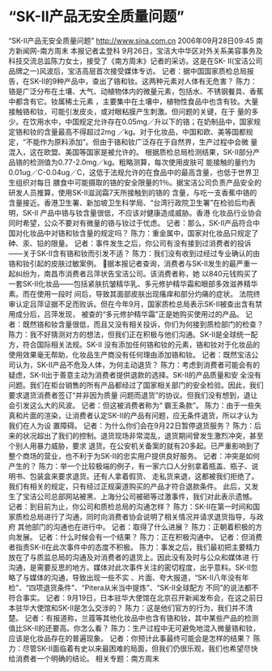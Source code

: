 # “SK-Ⅱ产品无安全质量问题”

“SK-Ⅱ产品无安全质量问题”
http://www.sina.com.cn 2006年09月28日09:45 南方新闻网-南方周末
本报记者孟登科
9月26日，宝洁大中华区对外关系美容事务及科技交流总监陈力女士，接受了《南方周末》记者的采访。这是在SK- Ⅱ(宝洁公司品牌之一)风波后，宝洁高层首次接受媒体专访。
记者：据中国国家质检总局报告，在SK-Ⅱ的9种产品中，查出了铬和钕。这两种元素对人体有无危害？
陈力：铬是广泛分布在土壤、大气、动植物体内的微量元素，包括水、不锈钢餐具、香蕉中都含有它。钕属稀土元素 ，主要集中在土壤中，植物性食品中也含有钕。大量接触铬和钕，可能引发皮炎，或对眼粘膜产生刺激。但问题的关键，在于 量的多少。在饮用水中，中国规定允许存在0.05mg／升以下的铬；在奶制品中，国家规定铬和钕的含量最高不得超过2mg ／kg。对于化妆品，中国和欧、美等国都规定，“不能作为原料添加”。但由于铬和钕广泛存在于自然界，生产过程中会微 量混入，这在欧盟、美国等国家是被允许的。
根据质检总局检测结果，SK-Ⅱ部分产品铬的检测值为0.77-2.0mg／kg。粗略测算，每次使用皮肤可 能接触的量约为0.01ug／C-0.04ug／C，这低于法规允许的在食品中的最高含量，也低于世界卫生组织对每日 膳食中可能摄取的铬的安全限量的1％。据宝洁公司负责产品安全的研发人员推算，使用SK-Ⅱ滋润霜7天所接触到的铬的 含量，与吃一支香蕉中铬的含量接近。香港卫生署、新加坡卫生科学局、“台湾行政院卫生署”在检验后均表明，SK-II 产品中铬与钕含量很低，不应该对健康造成威胁。香港
化妆品行业协会同时希望，公众不要对有微量的铬与钕过于忧虑。
记者：那么，SK-Ⅱ产品符合中国对化妆品中对铬和钕含量的规定吗？
陈力：重金属中，国家对化妆品只规定了砷、汞、铅的限量。
记者：事件发生之后，你公司有没有接到过消费者的投诉——关于SK-Ⅱ含有铬和钕而引发不适？
陈力：我们没有收到过经过专业确认的由铬和钕引起的皮肤过敏案例。
据本报记者查询，消费者与SK-Ⅱ发生的最严重一起纠纷为，南昌市消费者吕萍状告宝洁公司。该消费者称，她 以840元钱购买了一套SK-Ⅱ化妆品——包括紧肤抗皱精华乳、多元修护精华霜和眼部多效滋养精华素。而在使用一段时 间后，导致其面部皮肤出现瘙痒和部分灼痛的症状。
法院终审认定吕萍证据不足而败诉。但在今年9月，国家质检总局表示SK-Ⅱ被查出含有禁用成分后，吕萍发现， 被查的“多元修护精华霜”正是她购买使用过的产品。
记者：既然铬和钕含量很低，而且又没有相关投诉，你们为何接到质检部门的检查？
陈力：我不好猜测对方的想法，但我们正在积极与他们沟通。SK-II是全球统一配方，符合国际相关法规。SK-II 没有添加任何铬和钕的元素，铬和钕对于化妆品的使用效果毫无帮助，化妆品生产商没有任何理由添加铬和钕。
记者：既然宝洁公司认为，SK-Ⅱ产品不危及人体，为何主动退货？
陈力：考虑到消费者可能会有的疑虑，SK-Ⅱ出于善意主动为消费者提供退款的选择。SK-II的产品质量和安 全没有问题。我们在柜台销售的所有产品都经过了国家相关部门的安全检验。因此，我们要求退货消费者签订“并非因为质量 问题而退货”的协议。但我们没有想到，退让会引发这么大的风波。
记者：但这被消费者称为“
霸王条款”。
陈力：由于一些失真和片面的渲染，让消费者认定SK-Ⅱ的产品有问题，应无条件退货，所以才认为我们在人为设 置障碍。
记者：为什么你们会在9月22日暂停退货服务？
陈力：后来的状况超出了我们的控制。退货现场非常混乱，退货期间曾发生激烈冲突，甚至个别人用暴力威胁，要求 退货。在公安机关备案的就有20多起。已严重影响到了整个商场的营业，也不利于为SK-Ⅱ的忠实用户提供良好服务。
记者：冲突是如何产生的？
陈力：举一个比较极端的例子，有一家六口人分别拿着瓶盖、瓶子、说明书、包装盒来要求退货。还有人拿着假货、 走私货来退，这都被我们拒绝了。我们有相关的规定，只有经过正规渠道购买的产品才符合退款条件。
此后，又发生了宝洁公司总部网站被黑、上海分公司被砸等过激事件，我们对此表示遗憾。
记者：到目前为止，你公司和质检总局的沟通怎样？
陈力：SK-Ⅱ在第一时间和国家质检总局进行了沟通，同时向消费者协会说明了相关情况并请求退货指导，与政府 其他部门的沟通也在进行中。
记者：取得了什么进展？
陈力：正朝着积极的方向发展。
记者：什么时候会有一个结果？
陈力：正在积极沟通中。
记者：但消费者指责SK-Ⅱ在此次事件中的态度不积极。
陈力：事发之后，我们最初把主要精力放在了与质监总局的沟通及对消费者的退货上。因此没有及时与公众和媒体进 行沟通，是需要反思的地方。媒体对此次事件关注的密切程度，出乎意料。SK-Ⅱ忽略了与媒体的沟通，导致出现一些不实 、片面、夸大报道，“SK-Ⅱ八年没有年检”、“四项退货条件”、“Pitera从米当中提炼”、“SK-Ⅱ全球配方 不同”的说法都不符合事实。
记者：9月19日，日本驻华大使馆在北京召开新闻发布会，在这之前日本驻华大使馆和SK-Ⅱ是怎么交涉的？
陈力：这是他们官方的行为，我们并不清楚。
记者：有报道称，兰蔻等其他化妆品中也含有铬和钕，其中某些产品的检测值比SK-Ⅱ的还要高。你怎么看？
陈力：生产过程中无可避免地混入微量铬和钕，应该是化妆品存在的普遍现象。
记者：你预计此事最终可能会是怎样的结果？
陈力：尽管SK-Ⅱ面临着有史以来最困难的局面，但我们仍很乐观，我们也希望尽快给消费者一个明确的结论。
相关专题：南方周末 

